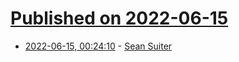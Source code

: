 # [Published on 2022-06-15](index.md)

* [2022-06-15, 00:24:10](https://news.ycombinator.com/item?id=31747731) - [Sean Suiter](https://davidsimon.com/sean-suiter/)
